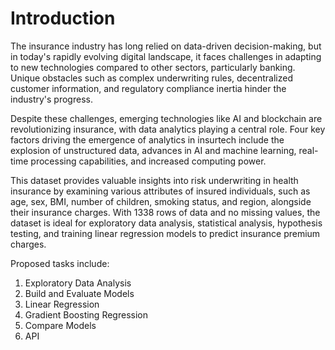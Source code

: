 # Introduction

The insurance industry has long relied on data-driven decision-making, but in today's rapidly evolving digital landscape, it faces challenges in adapting to new technologies compared to other sectors, particularly banking. Unique obstacles such as complex underwriting rules, decentralized customer information, and regulatory compliance inertia hinder the industry's progress.

Despite these challenges, emerging technologies like AI and blockchain are revolutionizing insurance, with data analytics playing a central role. Four key factors driving the emergence of analytics in insurtech include the explosion of unstructured data, advances in AI and machine learning, real-time processing capabilities, and increased computing power.

This dataset provides valuable insights into risk underwriting in health insurance by examining various attributes of insured individuals, such as age, sex, BMI, number of children, smoking status, and region, alongside their insurance charges. With 1338 rows of data and no missing values, the dataset is ideal for exploratory data analysis, statistical analysis, hypothesis testing, and training linear regression models to predict insurance premium charges.

Proposed tasks include:

1. Exploratory Data Analysis
2. Build and Evaluate Models
3. Linear Regression
4. Gradient Boosting Regression
5. Compare Models 
6. API